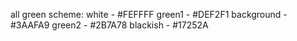 
all green scheme:
white - #FEFFFF
green1 - #DEF2F1
background - #3AAFA9
green2 - #2B7A78
blackish - #17252A